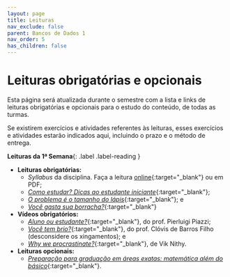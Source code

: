 ```yaml
---
layout: page
title: Leituras
nav_exclude: false
parent: Bancos de Dados 1
nav_order: 5
has_children: false
---
```


# Leituras obrigatórias e opcionais

Esta página será atualizada durante o semestre com a lista e links de leituras
obrigatórias e opcionais para o estudo do conteúdo, de todas as turmas.

Se existirem exercícios e atividades referentes às leituras, esses exercícios
e atividades estarão indicados aqui, incluindo o prazo e o método de entrega.

**Leituras da 1ª Semana**{: .label .label-reading }

- **Leituras obrigatórias:**
  - *Syllabus* da disciplina. Faça a leitura [online](/disciplinas/banco_de_dados_1/syllabus/){:target="_blank"} ou em PDF;
  - [*Como estudar? Dicas ao estudante iniciante*](https://www.abrantes.pro.br/2020/08/09/como-estudar-dicas-ao-estudante-iniciante/){:target="_blank"};
  - [*O problema é o tamanho do lápis*](https://www.abrantes.pro.br/2020/06/13/o-problema-e-o-tamanho-do-lapis/){:target="_blank"}; e
  - [*Você gasta sua borracha?*](https://www.abrantes.pro.br/2020/10/24/voce-gasta-sua-borracha/){:target="_blank"}
- **Vídeos obrigatórios:**
  - [*Aluno ou estudante?*](https://www.youtube.com/watch?v=SOQedoCAoLI){:target="_blank"}, do prof. Pierluigi Piazzi;
  - [*Você tem brio?*](https://www.youtube.com/watch?v=UVtgFN3K6kE){:target="_blank"}, do prof. Clóvis de Barros Filho (desconsidere os xingamentos); e
  - [*Why we procrastinate?*](https://www.youtube.com/watch?v=WD440CY2Vs0){:target="_blank"}, de Vik Nithy.
- **Leituras opcionais:**
  - [*Preparação para graduação em áreas exatas: matemática além do básico*](https://www.abrantes.pro.br/2020/05/20/preparacao-para-graduacao-em-areas-exatas-matematica-alem-do-basico/){:target="_blank"}.

